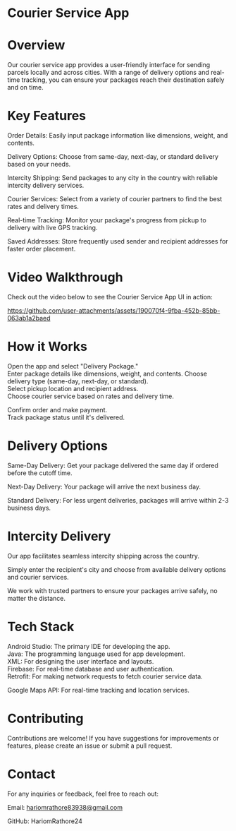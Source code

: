 # Courier Service App  
# Overview  
Our courier service app provides a user-friendly interface for sending parcels locally and across cities. With a range of delivery options and real-time tracking, you can ensure your packages reach their destination safely and on time. 
# Key Features  
Order Details: Easily input package information like dimensions, weight, and contents.  

Delivery Options: Choose from same-day, next-day, or standard delivery based on your needs. 

Intercity Shipping: Send packages to any city in the country with reliable intercity delivery services. 

Courier Services: Select from a variety of courier partners to find the best rates and delivery times.  

Real-time Tracking: Monitor your package's progress from pickup to delivery with live GPS tracking.  

Saved Addresses: Store frequently used sender and recipient addresses for faster order placement. 


# Video Walkthrough
Check out the video below to see the Courier Service App UI in action:



https://github.com/user-attachments/assets/190070f4-9fba-452b-85bb-063ab1a2baed




# How it Works 
Open the app and select "Delivery Package."  
Enter package details like dimensions, weight, and contents. 
Choose delivery type (same-day, next-day, or standard).  
Select pickup location and recipient address.  
Choose courier service based on rates and delivery time. 

Confirm order and make payment.  
Track package status until it's delivered. 
# Delivery Options  
Same-Day Delivery: Get your package delivered the same day if ordered before the cutoff time. 

Next-Day Delivery: Your package will arrive the next business day. 

Standard Delivery: For less urgent deliveries, packages will arrive within 2-3 business days.

# Intercity Delivery 
Our app facilitates seamless intercity shipping across the country. 

Simply enter the recipient's city and choose from available delivery options and courier services. 

We work with trusted partners to ensure your packages arrive safely, no matter the distance. 

# Tech Stack 
Android Studio: The primary IDE for developing the app.  
Java: The programming language used for app development.  
XML: For designing the user interface and layouts.  
Firebase: For real-time database and user authentication.  
Retrofit: For making network requests to fetch courier service data. 

Google Maps API: For real-time tracking and location services.

# Contributing  
Contributions are welcome! If you have suggestions for improvements or features, please create an issue or submit a pull request. 

# Contact 
For any inquiries or feedback, feel free to reach out:  

Email: hariomrathore83938@gmail.com 

GitHub: HariomRathore24
